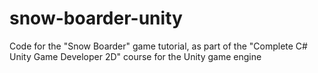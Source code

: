 # snow-boarder-unity
Code for the "Snow Boarder" game tutorial, as part of the "Complete C# Unity Game Developer 2D" course for the Unity game engine
